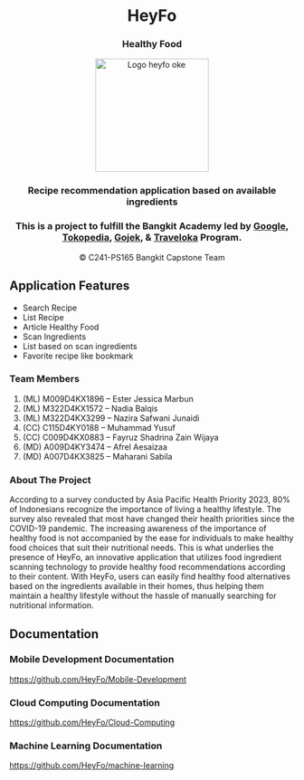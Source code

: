 <div align="center">
  <h1>HeyFo</h1>
  <h3>Healthy Food</h3>
</div>

<div align="center">
  <img src="https://cdn.discordapp.com/attachments/1222065825612169226/1253612337269833779/Logo_heyfo_oke.jpg?ex=66767cf8&is=66752b78&hm=2ea26fdd5970c419af4e0569ca92cc99160769276d515887670a446d31d3007b&" alt="Logo heyfo oke" width="200">
</div>

<div align="center">
<h3>Recipe recommendation application based on available ingredients</h3>
</div>

<div align="center">
  <h3>This is a project to fulfill the Bangkit Academy led by 
  <a href="https://www.google.com" target="_blank">Google</a>, 
  <a href="https://www.tokopedia.com" target="_blank">Tokopedia</a>, 
  <a href="https://www.gojek.com" target="_blank">Gojek</a>, & 
  <a href="https://www.traveloka.com" target="_blank">Traveloka</a> Program.
  </h3>
</div>

<div align="center">
  <p>©  C241-PS165 Bangkit Capstone Team</p>
</div>

## Application Features
- Search Recipe
- List Recipe
- Article Healthy Food
- Scan Ingredients
- List based on scan ingredients
- Favorite recipe like bookmark


### Team Members
1. (ML) M009D4KX1896 – Ester Jessica Marbun 
2. (ML) M322D4KX1572 – Nadia Balqis
3. (ML) M322D4KX3299 – Nazira Safwani Junaidi
4. (CC) C115D4KY0188 – Muhammad Yusuf 
5. (CC) C009D4KX0883 – Fayruz Shadrina Zain Wijaya 
6. (MD) A009D4KY3474 – Afrel Aesaizaa
7. (MD) A007D4KX3825 – Maharani Sabila

### About The Project
According to a survey conducted by Asia Pacific Health Priority 2023, 80% of Indonesians recognize the importance of living a healthy lifestyle. The survey also revealed that most have changed their health priorities since the COVID-19 pandemic. 
The increasing awareness of the importance of healthy food is not accompanied by the ease for individuals to make healthy food choices that suit their nutritional needs. This is what underlies the presence of HeyFo, an innovative application that utilizes food ingredient scanning technology to provide healthy food recommendations according to their content. With HeyFo, users can easily find healthy food alternatives based on the ingredients available in their homes, thus helping them maintain a healthy lifestyle without the hassle of manually searching for nutritional information.


## Documentation

### Mobile Development Documentation

<a href="https://github.com/HeyFo/Mobile-Development">https://github.com/HeyFo/Mobile-Development</a>

### Cloud Computing Documentation
<a href="https://github.com/HeyFo/Cloud-Computing">https://github.com/HeyFo/Cloud-Computing</a>

### Machine Learning Documentation
<a href="https://github.com/HeyFo/machine-learning">https://github.com/HeyFo/machine-learning</a>


